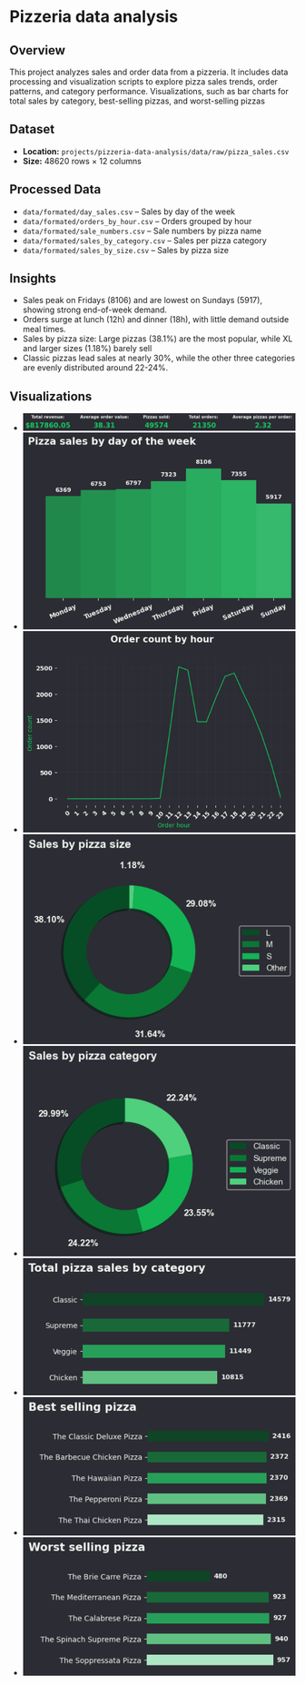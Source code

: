 # Pizzeria data analysis

## Overview
This project analyzes sales and order data from a pizzeria. It includes data processing and visualization scripts to explore pizza sales trends, order patterns, and category performance. Visualizations, such as bar charts for total sales by category, best-selling pizzas, and worst-selling pizzas

## Dataset
- **Location:** `projects/pizzeria-data-analysis/data/raw/pizza_sales.csv`
- **Size:** 48620 rows × 12 columns

## Processed Data
- `data/formated/day_sales.csv` – Sales by day of the week 
- `data/formated/orders_by_hour.csv` – Orders grouped by hour  
- `data/formated/sale_numbers.csv` –  Sale numbers by pizza name
- `data/formated/sales_by_category.csv` – Sales per pizza category 
- `data/formated/sales_by_size.csv` – Sales by pizza size

## Insights
- Sales peak on Fridays (8106) and are lowest on Sundays (5917), showing strong end-of-week demand. 
- Orders surge at lunch (12h) and dinner (18h), with little demand outside meal times.
- Sales by pizza size: Large pizzas (38.1%) are the most popular, while XL and larger sizes (1.18%) barely sell
- Classic pizzas lead sales at nearly 30%, while the other three categories are evenly distributed around 22-24%.

## Visualizations
- ![General numbers](plots/general_numbers.png)
- ![Sales by day](plots/pizza_sales_by_day.png)
- ![Orders per given hour](plots/order_count_by_hour.png)
- ![Sales by pizza size pie chart](plots/sales_by_size_pie.png)
- ![Sales by pizza category pie chart](plots/sales_by_category_pie.png)
- ![Total sales by pizza category](plots/total_sales_by_category.png)
- ![Five best selling pizzas](plots/best_selling_pizza.png)
- ![Five worst selling pizzas](plots/worst_seling_pizza.png)
